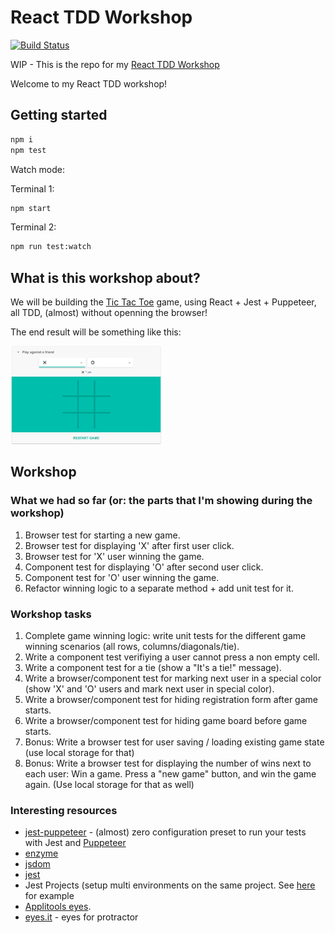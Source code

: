 # React TDD Workshop

[![Build Status](https://travis-ci.org/yanivefraim/react-tdd-workshop.svg?branch=master)](https://travis-ci.org/yanivefraim/react-tdd-workshop)


WIP - This is the repo for my [React TDD Workshop](https://www.meetup.com/Kyiv-ReactJS-Meetup/events/247392848/?_cookie-check=5Otr21FDGjz27aUV)

Welcome to my React TDD workshop!


## Getting started

```bash
npm i
npm test
```

Watch mode:

Terminal 1:

```bash
npm start
```

Terminal 2:

```bash
npm run test:watch
```

## What is this workshop about?

We will be building the [Tic Tac Toe](https://en.wikipedia.org/wiki/Tic-tac-toe) game, using React + Jest + Puppeteer, all TDD, (almost) without openning the browser!

The end result will be something like this:

<img width="241" src ="public/tic-tac-toe.png" />

## Workshop

### What we had so far (or: the parts that I'm showing during the workshop)

1. Browser test for starting a new game.
2. Browser test for displaying 'X' after first user click.
3. Browser test for 'X' user winning the game.
4. Component test for displaying 'O' after second user click.
5. Component test for 'O' user winning the game.
6. Refactor winning logic to a separate method + add unit test for it.

### Workshop tasks

1. Complete game winning logic: write unit tests for the different game winning scenarios (all rows, columns/diagonals/tie).
2. Write a component test verifiying a user cannot press a non empty cell.
3. Write a component test for a tie (show a "It's a tie!" message).
4. Write a browser/component test for marking next user in a special color (show 'X' and 'O' users and mark next user in special color).
5. Write a browser/component test for hiding registration form after game starts.
6. Write a browser/component test for hiding game board before game starts.
7. Bonus: Write a browser test for user saving / loading existing game state (use local storage for that)
7. Bonus: Write a browser test for displaying the number of wins next to each user: Win a game. Press a "new game" button, and win the game again. (Use local storage for that as well)

### Interesting resources

- [jest-puppeteer](https://github.com/smooth-code/jest-puppeteer) - (almost) zero configuration preset to run your tests with Jest and [Puppeteer](https://github.com/GoogleChrome/puppeteer)
- [enzyme](https://github.com/airbnb/enzyme)
- [jsdom](https://github.com/jsdom/jsdom)
- [jest](https://github.com/facebook/jest)
- Jest Projects (setup multi environments on the same project. See [here](https://github.com/yanivefraim/react-tdd-workshop/blob/master/package.json#L68) for example
- [Applitools eyes](https://applitools.com/).
- [eyes.it](https://github.com/wix/eyes.it) - eyes for protractor
